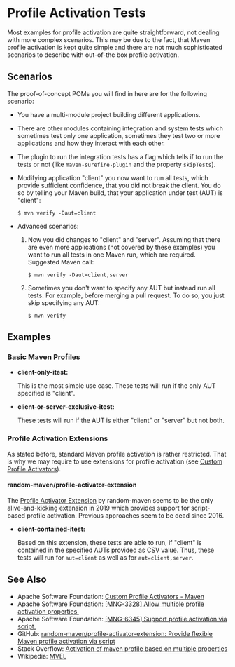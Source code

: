 # Profile Activation Tests

Most examples for profile activation are quite straightforward, not dealing with
more complex scenarios. This may be due to the fact, that Maven profile activation
is kept quite simple and there are not much sophisticated scenarios to describe with
out-of-the box profile activation.

## Scenarios

The proof-of-concept POMs you will find in here are for the following scenario: 

* You have a multi-module project building different applications.

* There are other modules containing integration and system tests which sometimes
    test only one application, sometimes they test two or more applications and
    how they interact with each other.

* The plugin to run the integration tests has a flag which tells if to run
    the tests or not (like `maven-surefire-plugin` and the property `skipTests`).

* Modifying application "client" you now want to run all tests, which provide
    sufficient confidence, that you did not break the client. You do so by telling
    your Maven build, that your application under test (AUT) is "client":
    
    ```text
    $ mvn verify -Daut=client
    ```

* Advanced scenarios:

    1. Now you did changes to "client" and "server". Assuming that
        there are even more applications (not covered by these examples) you want to
        run all tests in one Maven run, which are required. Suggested Maven call:

        ```text
        $ mvn verify -Daut=client,server
        ```

    2. Sometimes you don't want to specify any AUT but instead run all tests. For example,
        before merging a pull request. To do so, you just skip specifying any AUT:
        
        ```text
        $ mvn verify
        ```

## Examples

### Basic Maven Profiles

* **client-only-itest:**

    This is the most simple use case. These tests will run if the only AUT specified
    is "client".
    
* **client-or-server-exclusive-itest:**

    These tests will run if the AUT is either "client" or "server" but not both.

### Profile Activation Extensions

As stated before, standard Maven profile activation is rather restricted. That is
why we may require to use extensions for profile activation (see [Custom Profile Activators][ASF-Wiki-ProfileActivators]).

#### random-maven/profile-activator-extension

The [Profile Activator Extension][profile-activator-extension] by random-maven seems
to be the only alive-and-kicking extension in 2019 which provides support for
script-based profile activation. Previous approaches seem to be dead since 2016.

* **client-contained-itest:**

    Based on this extension, these tests are able to run, if "client" is contained in
    the specified AUTs provided as CSV value. Thus, these tests will run for
    `aut=client` as well as for `aut=client,server`.

## See Also

* Apache Software Foundation: [Custom Profile Activators - Maven][ASF-Wiki-ProfileActivators]
* Apache Software Foundation: [\[MNG-3328\] Allow multiple profile activation properties.][MNG-3328]
* Apache Software Foundation: [\[MNG-6345\] Support profile activation via script.][MNG-6345]
* GitHub: [random-maven/profile-activator-extension: Provide flexible Maven profile activation via script][profile-activator-extension]
* Stack Overflow: [Activation of maven profile based on multiple properties][stackoverflow-5417437]
* Wikipedia: [MVEL][wikipedia-en-mvel]

[ASF-Wiki-ProfileActivators]: <https://cwiki.apache.org/confluence/display/MAVENOLD/Custom+Profile+Activators> "Custom Profile Activators - Maven - Apache Software Foundation"
[MNG-3328]: <https://issues.apache.org/jira/browse/MNG-3328> "[MNG-3328] Allow multiple profile activation properties. - ASF JIRA"
[MNG-6345]: <https://issues.apache.org/jira/browse/MNG-6345> "[MNG-6345] Support profile activation via script. - ASF JIRA"
[profile-activator-extension]: <https://github.com/random-maven/profile-activator-extension> "random-maven/profile-activator-extension: Provide flexible Maven profile activation via script"
[stackoverflow-5417437]: <https://stackoverflow.com/questions/5417437/activation-of-maven-profile-based-on-multiple-properties> "Activation of maven profile based on multiple properties - Stack Overflow"
[wikipedia-en-mvel]: <https://en.wikipedia.org/wiki/MVEL> "MVEL - Wikipedia"
